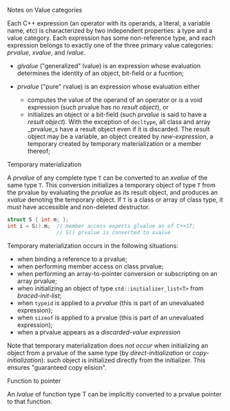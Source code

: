 Notes on Value categories


Each C++ expression (an operator with its operands, a literal, a variable name, etc) is characterized
by two independent properties: a type and a value category. Each expression has some non-reference 
type, and each expression belongs to exactly one of the three primary value categories:
_prvalue_, _xvalue_, and _lvalue_.

* _glvalue_ ("generalized" lvalue) is an expression whose evaluation determines the identity of an
object, bit-field or a fucntion;

* _prvalue_ ("pure" rvalue) is an expression whose evaluation either
   * computes the value of the operand of an operator or is a void expression (such prvalue has no 
     _result object_), or
   * initializes an object or a bit-field (such _prvalue_ is said to have a _result object_). With
     the exception of ```decltype```, all class and array _prvalue_s have a result object even if
     it is discarded. The result object may be a variable, an object created by _new-expression_, 
     a temporary created by temporary materialization or a member thereof;



Temporary materialization

A _prvalue_ of any complete type ```T``` can be converted to an _xvalue_ of the same type ```T```.
This conversion initializes a temporary object of type ```T``` from the prvalue by evaluating the 
_prvalue_ as its result object, and produces an _xvalue_ denoting the temporary object. If ```T```
is a class or array of class type, it must have accessible and non-deleted destructor.

```cpp
struct S { int m; };
int i = S().m;  // member access expects glvalue as of C++17;
                // S() prvalue is converted to xvalue
``` 

Temporary materialization occurs in the following situations:

* when binding a reference to a prvalue;
* when performing member access on class prvalue;
* when performing an array-to-pointer conversion or subscripting on an array prvalue;
* when initializing an object of type ```std::initializer_list<T>``` from _braced-init-list_;
* when ```typeid``` is applied to a _prvalue_ (this is part of an unevaluated expression);
* when ```sizeof``` is applied to a prvalue (this is part of an unevaluated expression);
* when a prvalue appears as a _discarded-value expression_

Note that temporary materialization does _not occur_ when initializing an object from a prvalue
of the same type (by _direct-initialization_ or _copy-initialization_): such object is initialized
directly from the initializer. This ensures "guaranteed copy elision".


Function to pointer


An _lvalue_ of function type T can be implicitly converted to a prvalue pointer to that function.
 
